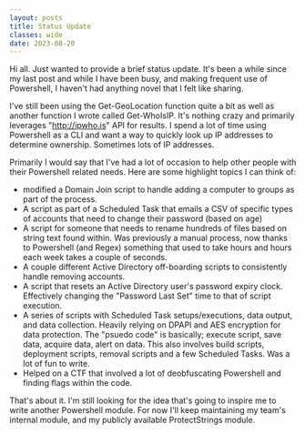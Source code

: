 ```yaml
---
layout: posts
title: Status Update
classes: wide
date: 2023-08-20
---  
```

Hi all.  Just wanted to provide a brief status update.  It's been a while since my last post and while I have been busy, and making frequent use of Powershell, I haven't had anything novel that I felt like sharing.  
  
I've still been using the Get-GeoLocation function quite a bit as well as another function I wrote called Get-WhoIsIP.  It's nothing crazy and primarily leverages "http://ipwho.is" API for results.  I spend a lot of time using Powershell as a CLI and want a way to quickly look up IP addresses to determine ownership.  Sometimes lots of IP addresses.  
  
Primarily I would say that I've had a lot of occasion to help other people with their Powershell related needs.  Here are some highlight topics I can think of:  
- modified a Domain Join script to handle adding a computer to groups as part of the process.   
- A script as part of a Scheduled Task that emails a CSV of specific types of accounts that need to change their password (based on age) 
- A script for someone that needs to rename hundreds of files based on string text found within.  Was previously a manual process, now thanks to Powershell (and Regex) something that used to take hours and hours each week takes a couple of seconds.  
- A couple different Active Directory off-boarding scripts to consistently handle removing accounts.  
- A script that resets an Active Directory user's password expiry clock.  Effectively changing the "Password Last Set" time to that of script execution.  
- A series of scripts with Scheduled Task setups/executions, data output, and data collection. Heavily relying on DPAPI and AES encryption for data protection.  The "psuedo code" is basically; execute script, save data, acquire data, alert on data.  This also involves build scripts, deployment scripts, removal scripts and a few Scheduled Tasks.  Was a lot of fun to write.  
- Helped on a CTF that involved a lot of deobfuscating Powershell and finding flags within the code.  
  
That's about it.  I'm still looking for the idea that's going to inspire me to write another Powershell module. For now I'll keep maintaining my team's internal module, and my publicly available ProtectStrings module.  